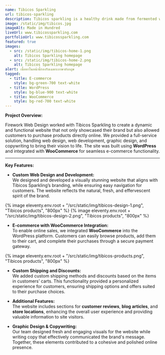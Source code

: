 ```yaml
---
name: Tibicos Sparkling
url: tibicos-sparkling
description: Tibicos sparkling is a healthy drink made from fermented water kefir grains. It is a natural probiotic drink that is rich in vitamins and minerals.
image: /static/img/tibicos.jpg
imageAlt: Made in Hundred
liveUrl: www.tibicossparkling.com
portfolioUrl: www.tibicossparkling.com
featured: true
images:
  - src: /static/img/tibicos-home-1.png
    alt: Tibicos Sparkling homepage
  - src: /static/img/tibicos-home-2.png
    alt: Tibicos Sparkling homepage
alert: เนื้อหาในหน้านี้รองรับเฉพาะภาษาอังกฤษ
tagged:
  - title: E-commerce
    style: bg-green-700 text-white
  - title: WordPress
    style: bg-blue-900 text-white
  - title: WooCommerce
    style: bg-red-700 text-white
---
```


**Project Overview:**

Firework Web Design worked with Tibicos Sparkling to create a dynamic and functional website that not only showcased their brand but also allowed customers to purchase products directly online. We provided a full-service solution, handling web design, web development, graphic design, and copywriting to bring their vision to life. The site was built using **WordPress** and integrated with **WooCommerce** for seamless e-commerce functionality.

---

**Key Features:**

- **Custom Web Design and Development:**  
  We designed and developed a visually stunning website that aligns with Tibicos Sparkling’s branding, while ensuring easy navigation for customers. The website reflects the natural, fresh, and effervescent spirit of the brand.

{% image eleventy.env.root + "/src/static/img/tibicos-design-1.png", "Tibicos products", "800px" %}
{% image eleventy.env.root + "/src/static/img/tibicos-design-2.png", "Tibicos products", "800px" %}

- **E-commerce with WooCommerce Integration:**  
  To enable online sales, we integrated **WooCommerce** into the WordPress platform. Customers can easily browse products, add them to their cart, and complete their purchases through a secure payment gateway.

{% image eleventy.env.root + "/src/static/img/tibicos-products.png", "Tibicos products", "800px" %}

- **Custom Shipping and Discounts:**  
  We added custom shipping methods and discounts based on the items in customers’ carts. This functionality provided a personalized experience for customers, ensuring shipping options and offers suited to their purchase choices.

- **Additional Features:**  
  The website includes sections for **customer reviews**, **blog articles**, and **store locations**, enhancing the overall user experience and providing valuable information to site visitors.

- **Graphic Design & Copywriting:**  
  Our team designed fresh and engaging visuals for the website while writing copy that effectively communicated the brand's message. Together, these elements contributed to a cohesive and polished online presence.
